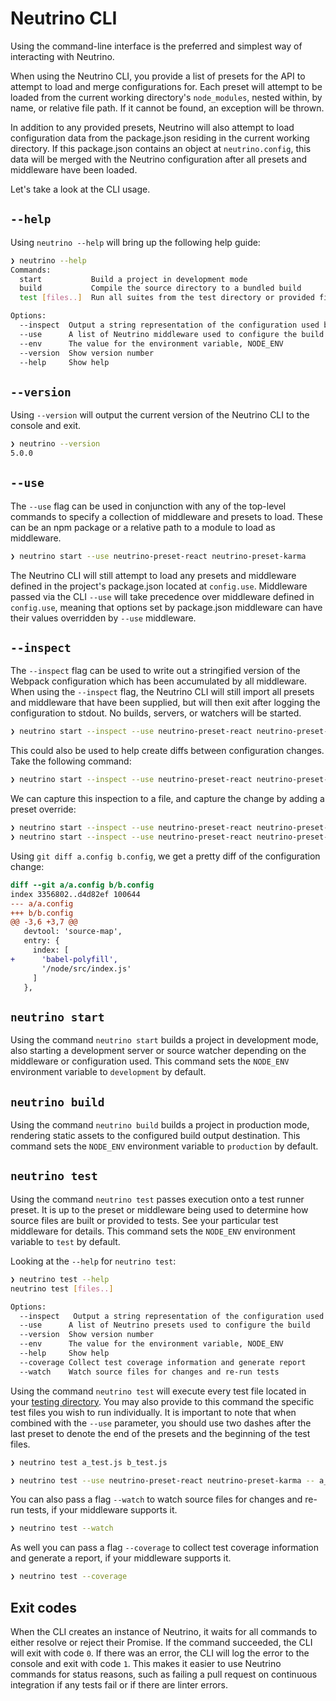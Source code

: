 # Neutrino CLI

Using the command-line interface is the preferred and simplest way of interacting with Neutrino.

When using the Neutrino CLI, you provide a list of presets for the API to attempt to load and merge configurations for.
Each preset will attempt to be loaded from the current working directory's `node_modules`, nested within, by name, or
relative file path. If it cannot be found, an exception will be thrown.

In addition to any provided presets, Neutrino will also attempt to load configuration data from the package.json
residing in the current working directory. If this package.json contains an object at `neutrino.config`, this data
will be merged with the Neutrino configuration after all presets and middleware have been loaded.

Let's take a look at the CLI usage.

## `--help`

Using `neutrino --help` will bring up the following help guide:

```bash
❯ neutrino --help
Commands:
  start           Build a project in development mode
  build           Compile the source directory to a bundled build
  test [files..]  Run all suites from the test directory or provided files

Options:
  --inspect  Output a string representation of the configuration used by Neutrino and exit   [boolean]
  --use      A list of Neutrino middleware used to configure the build                       [array] [default: []]
  --env      The value for the environment variable, NODE_ENV                                [string]
  --version  Show version number                                                             [boolean]
  --help     Show help                                                                       [boolean]
```

## `--version`

Using `--version` will output the current version of the Neutrino CLI to the console and exit.

```bash
❯ neutrino --version
5.0.0
```

## `--use`

The `--use` flag can be used in conjunction with any of the top-level commands to specify a collection of
middleware and presets to load. These can be an npm package or a relative path to a module to load as middleware.

```bash
❯ neutrino start --use neutrino-preset-react neutrino-preset-karma
```

The Neutrino CLI will still attempt to load any presets and middleware defined in the project's package.json located at
`config.use`. Middleware passed via the CLI `--use` will take precedence over middleware defined in
`config.use`, meaning that options set by package.json middleware can have their values overridden by
`--use` middleware.

## `--inspect`

The `--inspect` flag can be used to write out a stringified version of the Webpack configuration which has been
accumulated by all middleware. When using the `--inspect` flag, the Neutrino CLI will still import all presets and
middleware that have been supplied, but will then exit after logging the configuration to stdout. No builds, servers, or
watchers will be started.

```bash
❯ neutrino start --inspect --use neutrino-preset-react neutrino-preset-jest
```

This could also be used to help create diffs between configuration changes. Take the following command:

```bash
❯ neutrino start --inspect --use neutrino-preset-react neutrino-preset-jest
```

We can capture this inspection to a file, and capture the change by adding a preset override:

```bash
❯ neutrino start --inspect --use neutrino-preset-react neutrino-preset-jest > a.config
❯ neutrino start --inspect --use neutrino-preset-react neutrino-preset-jest override.js > b.config
```

Using `git diff a.config b.config`, we get a pretty diff of the configuration change:

```diff
diff --git a/a.config b/b.config
index 3356802..d4d82ef 100644
--- a/a.config
+++ b/b.config
@@ -3,6 +3,7 @@
   devtool: 'source-map',
   entry: {
     index: [
+      'babel-polyfill',
       '/node/src/index.js'
     ]
   },
```

## `neutrino start`

Using the command `neutrino start` builds a project in development mode, also starting a development server or source
watcher depending on the middleware or configuration used. This command sets the `NODE_ENV` environment variable to
`development` by default.

## `neutrino build`

Using the command `neutrino build` builds a project in production mode, rendering static assets to the configured build
output destination. This command sets the `NODE_ENV` environment variable to `production` by default.

## `neutrino test`

Using the command `neutrino test` passes execution onto a test runner preset. It is up to the preset or middleware being
used to determine how source files are built or provided to tests. See your particular test middleware for details. This
command sets the `NODE_ENV` environment variable to `test` by default.

Looking at the `--help` for `neutrino test`:

```bash
❯ neutrino test --help
neutrino test [files..]

Options:
  --inspect   Output a string representation of the configuration used by Neutrino and exit  [boolean] [default: false]
  --use      A list of Neutrino presets used to configure the build                          [array] [default: []]
  --version  Show version number                                                             [boolean]
  --env      The value for the environment variable, NODE_ENV                                [string]
  --help     Show help                                                                       [boolean]
  --coverage Collect test coverage information and generate report                           [boolean] [default: false]
  --watch    Watch source files for changes and re-run tests                                 [boolean] [default: false]
```

Using the command `neutrino test` will execute every test file located in your
[testing directory](../project-layout#Testing). You may also provide to this command the specific test files you wish
to run individually. It is important to note that when combined with the `--use` parameter, you should use two
dashes after the last preset to denote the end of the presets and the beginning of the test files.

```bash
❯ neutrino test a_test.js b_test.js
```

```bash
❯ neutrino test --use neutrino-preset-react neutrino-preset-karma -- a_test.js b_test.js
```

You can also pass a flag `--watch` to watch source files for changes and re-run tests, if your middleware supports it.

```bash
❯ neutrino test --watch
```

As well you can pass a flag `--coverage` to collect test coverage information and generate a report, if your middleware
supports it.

```bash
❯ neutrino test --coverage
```

## Exit codes

When the CLI creates an instance of Neutrino, it waits for all commands to either resolve or reject their Promise.
If the command succeeded, the CLI will exit with code `0`. If there was an error, the CLI will log the error
to the console and exit with code `1`. This makes it easier to use Neutrino commands for status reasons, such
as failing a pull request on continuous integration if any tests fail or if there are linter errors.
